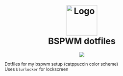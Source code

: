 <h1 align="center">
  <img src="https://raw.githubusercontent.com/catppuccin/catppuccin/dev/assets/logos/exports/1544x1544_circle.png" width="100" alt="Logo"/><br/>
  BSPWM dotfiles
</h1>
<div align="center">
  <img src="https://img.shields.io/badge/Window%20Manager-bspwm-DDB6F2&style=for-the-badge&color=DDB6F2&logoColor=D9E0EE&labelColor=302D41">
</div>

Dotfiles for my bspwm setup (catppuccin color scheme)\
Uses `blurlocker` for lockscreen
